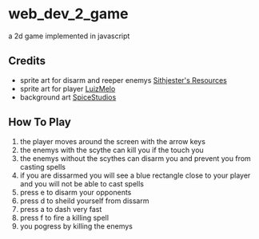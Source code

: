 # web_dev_2_game
a 2d game implemented in javascript

<h2> Credits</h2>
    <ul>
        <li> sprite art for disarm and reeper enemys <a href="https://untamed.wild-refuge.net/rpgxp.php">Sithjester's Resources</a></li>
        <li> sprite art for player <a href="https://luizmelo.itch.io/wizard-pack">LuizMelo</a></li>
        <li> background art  <a href="https://spicestudios.itch.io/dungeon-tileset">SpiceStudios</a></li>
    </ul>
    <h2> How To Play</h2>
    <ol>
        <li> the player moves around the screen with the arrow keys </li>
        <li> the enemys with the scythe can kill you if the touch you </li>
        <li> the enemys without the scythes can disarm you and prevent you from casting spells</li>
        <li> if you are dissarmed you will see a blue rectangle close to your player and you will not be able to cast spells</li>
        <li> press e to disarm your opponents</li>
        <li> press d to sheild yourself from dissarm</li>
        <li> press a to dash very fast</li>
        <li> press f to fire a killing spell </li>
        <li> you pogress by killing the enemys </li>
    </ol>
